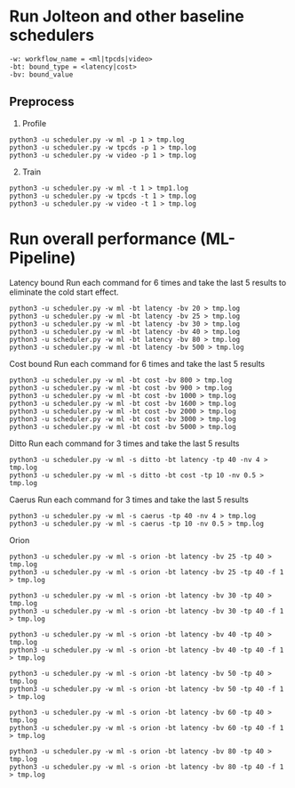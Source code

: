 # Run Jolteon and other baseline schedulers

```
-w: workflow_name = <ml|tpcds|video>
-bt: bound_type = <latency|cost>
-bv: bound_value
```

## Preprocess

1. Profile
```
python3 -u scheduler.py -w ml -p 1 > tmp.log
python3 -u scheduler.py -w tpcds -p 1 > tmp.log
python3 -u scheduler.py -w video -p 1 > tmp.log
```

2. Train
```
python3 -u scheduler.py -w ml -t 1 > tmp1.log
python3 -u scheduler.py -w tpcds -t 1 > tmp.log
python3 -u scheduler.py -w video -t 1 > tmp.log
```

# Run overall performance (ML-Pipeline)

Latency bound
Run each command for 6 times and take the last 5 results to eliminate the cold start effect.
```
python3 -u scheduler.py -w ml -bt latency -bv 20 > tmp.log
python3 -u scheduler.py -w ml -bt latency -bv 25 > tmp.log
python3 -u scheduler.py -w ml -bt latency -bv 30 > tmp.log
python3 -u scheduler.py -w ml -bt latency -bv 40 > tmp.log
python3 -u scheduler.py -w ml -bt latency -bv 80 > tmp.log
python3 -u scheduler.py -w ml -bt latency -bv 500 > tmp.log
```

Cost bound
Run each command for 6 times and take the last 5 results
```
python3 -u scheduler.py -w ml -bt cost -bv 800 > tmp.log
python3 -u scheduler.py -w ml -bt cost -bv 900 > tmp.log
python3 -u scheduler.py -w ml -bt cost -bv 1000 > tmp.log
python3 -u scheduler.py -w ml -bt cost -bv 1600 > tmp.log
python3 -u scheduler.py -w ml -bt cost -bv 2000 > tmp.log
python3 -u scheduler.py -w ml -bt cost -bv 3000 > tmp.log
python3 -u scheduler.py -w ml -bt cost -bv 5000 > tmp.log
```

Ditto
Run each command for 3 times and take the last 5 results
```
python3 -u scheduler.py -w ml -s ditto -bt latency -tp 40 -nv 4 > tmp.log
python3 -u scheduler.py -w ml -s ditto -bt cost -tp 10 -nv 0.5 > tmp.log
```

Caerus
Run each command for 3 times and take the last 5 results
```
python3 -u scheduler.py -w ml -s caerus -tp 40 -nv 4 > tmp.log
python3 -u scheduler.py -w ml -s caerus -tp 10 -nv 0.5 > tmp.log
```

Orion
```
python3 -u scheduler.py -w ml -s orion -bt latency -bv 25 -tp 40 > tmp.log
python3 -u scheduler.py -w ml -s orion -bt latency -bv 25 -tp 40 -f 1 > tmp.log

python3 -u scheduler.py -w ml -s orion -bt latency -bv 30 -tp 40 > tmp.log
python3 -u scheduler.py -w ml -s orion -bt latency -bv 30 -tp 40 -f 1 > tmp.log

python3 -u scheduler.py -w ml -s orion -bt latency -bv 40 -tp 40 > tmp.log
python3 -u scheduler.py -w ml -s orion -bt latency -bv 40 -tp 40 -f 1 > tmp.log

python3 -u scheduler.py -w ml -s orion -bt latency -bv 50 -tp 40 > tmp.log
python3 -u scheduler.py -w ml -s orion -bt latency -bv 50 -tp 40 -f 1 > tmp.log

python3 -u scheduler.py -w ml -s orion -bt latency -bv 60 -tp 40 > tmp.log
python3 -u scheduler.py -w ml -s orion -bt latency -bv 60 -tp 40 -f 1 > tmp.log

python3 -u scheduler.py -w ml -s orion -bt latency -bv 80 -tp 40 > tmp.log
python3 -u scheduler.py -w ml -s orion -bt latency -bv 80 -tp 40 -f 1 > tmp.log
```